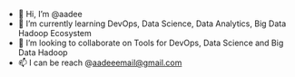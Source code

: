 - 👋 Hi, I’m @aadee
- 🌱 I’m currently learning DevOps, Data Science, Data Analytics, Big Data Hadoop Ecosystem
- 💞️ I’m looking to collaborate on Tools for DevOps, Data Science and Big Data Hadoop 
- 📫 I can be reach @aadeeemail@gmail.com

<!---
aadeeemail/aadeeemail is a ✨ special ✨ repository because its `README.md` (this file) appears on your GitHub profile.
You can click the Preview link to take a look at your changes.
--->
